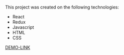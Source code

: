 This project was created on the following technologies:
- React
- Redux
- Javascript
- HTML
- CSS

[DEMO-LINK](https://andrii-kurash.github.io/test-task-inforce/)
